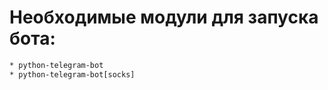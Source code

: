Необходимые модули для запуска бота:
==================================
```html
* python-telegram-bot
* python-telegram-bot[socks]
```
